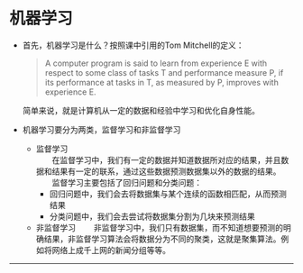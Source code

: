 # 机器学习
* 首先，机器学习是什么？按照课中引用的Tom Mitchell的定义：
    >A computer program is said to learn from experience E with respect to some class of tasks T and performance measure P, if its performance at tasks in T, as measured by P, improves with experience E.

    简单来说，就是计算机从一定的数据和经验中学习和优化自身性能。
* 机器学习要分为两类，监督学习和非监督学习
    * 监督学习  
      　　在监督学习中，我们有一定的数据并知道数据所对应的结果，并且数据和结果有一定的联系，通过这些数据预测数据集以外的数据的结果。  
      　　监督学习主要包括了回归问题和分类问题：
        * 回归问题中，我们会去将数据集与某个连续的函数相匹配，从而预测结果
        * 分类问题中，我们会去尝试将数据集分割为几块来预测结果
    * 非监督学习
    　　非监督学习中，我们只有数据集，而不知道想要预测的明确结果，非监督学习算法会将数据分为不同的聚类，这就是聚集算法。例如将网络上成千上网的新闻分组等等。

---
# 
